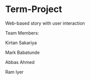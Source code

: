 # Term-Project
Web-based story with user interaction 

Team Members: 

Kirtan Sakariya

Mark Babatunde

Abbas Ahmed

Ram Iyer
